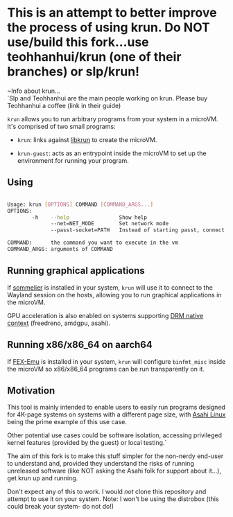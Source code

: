 # This is an attempt to better improve the process of using krun. Do NOT use/build this fork...use teohhanhui/krun (one of their branches) or slp/krun!



~Info about krun...<br>
`Slp and Teohhanhui are the main people working on krun. Please buy Teohhanhui a coffee (link in their guide)

`krun` allows you to run arbitrary programs from your system in a microVM. It's comprised of two small programs:

- `krun`: links against [libkrun](https://github.com/containers/libkrun) to create the microVM.

- `krun-guest`: acts as an entrypoint inside the microVM to set up the environment for running your program.

## Using

``` sh

Usage: krun [OPTIONS] COMMAND [COMMAND_ARGS...]
OPTIONS:
        -h    --help                Show help
              --net=NET_MODE        Set network mode
              --passt-socket=PATH   Instead of starting passt, connect to passt socket at PATHNET_MODE can be either TSI (default) or PASST

COMMAND:      the command you want to execute in the vm
COMMAND_ARGS: arguments of COMMAND

```

## Running graphical applications

If [sommelier](https://chromium.googlesource.com/chromiumos/platform2/+/master/vm_tools/sommelier) is installed in your system, `krun` will use it to connect to the Wayland session on the hosts, allowing you to run graphical applications in the microVM.

GPU acceleration is also enabled on systems supporting [DRM native context](https://indico.freedesktop.org/event/2/contributions/53/attachments/76/121/XDC2022_%20virtgpu%20drm%20native%20context.pdf) (freedreno, amdgpu, asahi).

## Running x86/x86_64 on aarch64

If [FEX-Emu](https://fex-emu.com/) is installed in your system, `krun` will configure `binfmt_misc` inside the microVM so x86/x86_64 programs can be run transparently on it.

## Motivation

This tool is mainly intended to enable users to easily run programs designed for 4K-page systems on systems with a different page size, with [Asahi Linux](https://asahilinux.org/) being the prime example of this use case.

Other potential use cases could be software isolation, accessing privileged kernel features (provided by the guest) or local testing.`

The aim of this fork is to make this stuff simpler for the non-nerdy end-user to understand and, provided they understand the risks of running unreleased software (like NOT asking the Asahi folk for support about it...), get krun up and running.

Don't expect any of this to work. I would *not* clone this repository and attempt to use it on your system. Note: I won't be using the distrobox (this could break your system- do not do!)
